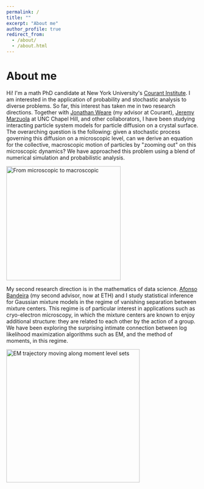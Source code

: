 ```yaml
---
permalink: /
title: ""
excerpt: "About me"
author_profile: true
redirect_from: 
  - /about/
  - /about.html
---
```


About me
======


Hi! I'm a math PhD candidate at New York University's [Courant Institute](https://math.nyu.edu/dynamic/). I am interested in the application of probability and stochastic analysis to diverse problems. So far, this interest has taken me in two research directions. Together with [Jonathan Weare](https://cims.nyu.edu/~weare/) (my advisor at Courant), [Jeremy Marzuola](https://marzuola.web.unc.edu/) at UNC Chapel Hill, and other collaborators, I have been studying interacting particle system models for particle diffusion on a crystal surface. The overarching question is the following: given a stochastic process governing this diffusion on a microscopic level, can we derive an equation for the collective, macroscopic motion of particles by "zooming out" on this microscopic dynamics? We have approached this problem using a blend of numerical simulation and probabilistic analysis. 


<img src="https://anyakatsevich.github.io/images/direction1_2.png"
     alt="From microscopic to macroscopic"
     style="height:300px;" />

My second research direction is in the mathematics of data science. [Afonso Bandeira](https://people.math.ethz.ch/~abandeira/) (my second advisor, now at ETH) and I study statistical inference for Gaussian mixture models in the regime of vanishing separation between mixture centers. This regime is of particular interest in applications such as cryo-electron microscopy, in which the mixture centers are known to enjoy additional structure: they are related to each other by the action of a group. We have been exploring the surprising intimate connection between log likelihood maximization algorithms such as EM, and the method of moments, in this regime. 

<img src="https://anyakatsevich.github.io/images/EM_demo_2.png"
     alt="EM trajectory moving along moment level sets"
     style="height:350px;" />
